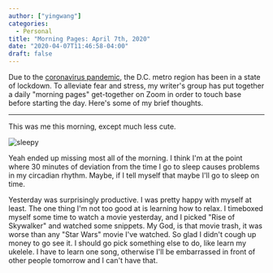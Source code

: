 ```yaml
---
author: ["yingwang"]
categories:
  - Personal
title: "Morning Pages: April 7th, 2020"
date: "2020-04-07T11:46:58-04:00"
draft: false
---
```


Due to the [coronavirus
pandemic](https://en.wikipedia.org/wiki/2019-20_coronavirus_pandemic), the D.C.
metro region has been in a state of lockdown. To alleviate fear and stress, my
writer's group has put together a daily "morning pages" get-together on Zoom in
order to touch base before starting the day. Here's some of my brief thoughts.

__________

This was me this morning, except much less cute.

![sleepy](/img/posts/2020/04/07/morning_pages.jpg)

Yeah ended up missing most all of the morning. I think I'm at the point where 30
minutes of deviation from the time I go to sleep causes problems in my circadian
rhythm. Maybe, if I tell myself that maybe I'll go to sleep on time.

Yesterday was surprisingly productive. I was pretty happy with myself at least.
The one thing I'm not too good at is learning how to relax. I timeboxed myself
some time to watch a movie yesterday, and I picked "Rise of Skywalker" and
watched some snippets. My God, is that movie trash, it was worse than any "Star
Wars" movie I've watched. So glad I didn't cough up money to go see it. I should
go pick something else to do, like learn my ukelele. I have to learn one song,
otherwise I'll be embarrassed in front of other people tomorrow and I can't have
that.
